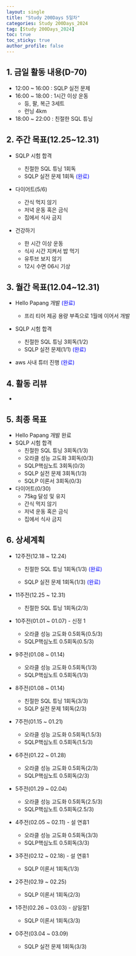 ```yaml
---
layout: single
title: "Study 200Days 5일차"
categories: Study 200Days_2024
tag: [Study 200Days_2024]
toc: true
toc_sticky: true
author_profile: false
---
```


## 1. 금일 활동 내용(D-70)

* 12:00 ~ 16:00 : SQLP 실전 문제
* 16:00 ~ 18:00 : 1시간 이상 운동
  * 등, 팔, 복근 3세트
  * 런닝 4km
* 18:00 ~ 22:00 : 친절한 SQL 튜닝



##  2. 주간 목표(12.25~12.31)

* SQLP 시험 합격
  * 친절한 SQL 튜닝 1회독
  * SQLP 실전 문제 1회독 <span style = "color:blue">(완료)</span>
* 다이어트(5/6)
  * 간식 먹지 않기
  * 저녁 운동 혹은 금식
  * 집에서 식사 금지

* 건강하기
  * 한 시간 이상 운동
  * 식사 시간 지켜서 밥 먹기
  * 유투브 보지 않기
  * 12시 수면 06시 기상



## 3. 월간 목표(12.04~12.31)

* Hello Papang 개발 <span style = "color:blue">(완료)</span>
  * 프리 티어 제공 용량 부족으로 1월에 이어서 개발

* SQLP 시험 합격
  * 친절한 SQL 튜닝 3회독(1/2)
  * SQLP 실전 문제(1/1) <span style = "color:blue">(완료)</span>
* aws 사내 튜터 진행 <span style = "color:blue">(완료)</span>



## 4. 활동 리뷰

* 



## 5. 최종 목표

* Hello Papang 개발 완료
* SQLP 시험 합격
  * 친절한 SQL 튜닝 3회독(1/3)
  * 오라클 성능 고도화 3회독(0/3)
  * SQLP핵심노트 3회독(0/3)
  * SQLP 실전 문제 3회독(1/3)
  * SQLP 이론서 3회독(0/3)
* 다이어트(0/30)
  * 75kg 달성 및 유지
  * 간식 먹지 않기
  * 저녁 운동 혹은 금식
  * 집에서 식사 금지



## 6. 상세계획

* 12주전(12.18 ~ 12.24)
  * 친절한 SQL 튜닝 1회독(1/3) <span style = "color:blue">(완료)</span>

  * SQLP 실전 문제 1회독(1/3) <span style = "color:blue">(완료)</span>
* 11주전(12.25 ~ 12.31)
  * 친절한 SQL 튜닝 1회독(2/3)
* 10주전(01.01 ~ 01.07) - 신정 1
  * 오라클 성능 고도화 0.5회독(0.5/3)
  * SQLP핵심노트 0.5회독(0.5/3)
* 9주전(01.08 ~ 01.14)
  * 오라클 성능 고도화 0.5회독(1/3)
  * SQLP핵심노트 0.5회독(1/3)



* 8주전(01.08 ~ 01.14)

  * 친절한 SQL 튜닝 1회독(3/3)
  * SQLP 실전 문제 1회독(2/3)

* 7주전(01.15 ~ 01.21)

  * 오라클 성능 고도화 0.5회독(1.5/3)
  * SQLP핵심노트 0.5회독(1.5/3)

* 6주전(01.22 ~ 01.28)

  * 오라클 성능 고도화 0.5회독(2/3)
  * SQLP핵심노트 0.5회독(2/3)

* 5주전(01.29 ~ 02.04)

  * 오라클 성능 고도화 0.5회독(2.5/3)
  * SQLP핵심노트 0.5회독(2.5/3)

* 4주전(02.05 ~ 02.11) - 설 연휴1

  * 오라클 성능 고도화 0.5회독(3/3)
  * SQLP핵심노트 0.5회독(3/3)

* 3주전(02.12 ~ 02.18) - 설 연휴1

  * SQLP 이론서 1회독(1/3)

* 2주전(02.19 ~ 02.25)

  * SQLP 이론서 1회독(2/3)

* 1주전(02.26 ~ 03.03) - 삼일절1

  * SQLP 이론서 1회독(3/3)

* 0주전(03.04 ~ 03.09)

  * SQLP 실전 문제 1회독(3/3)

  

